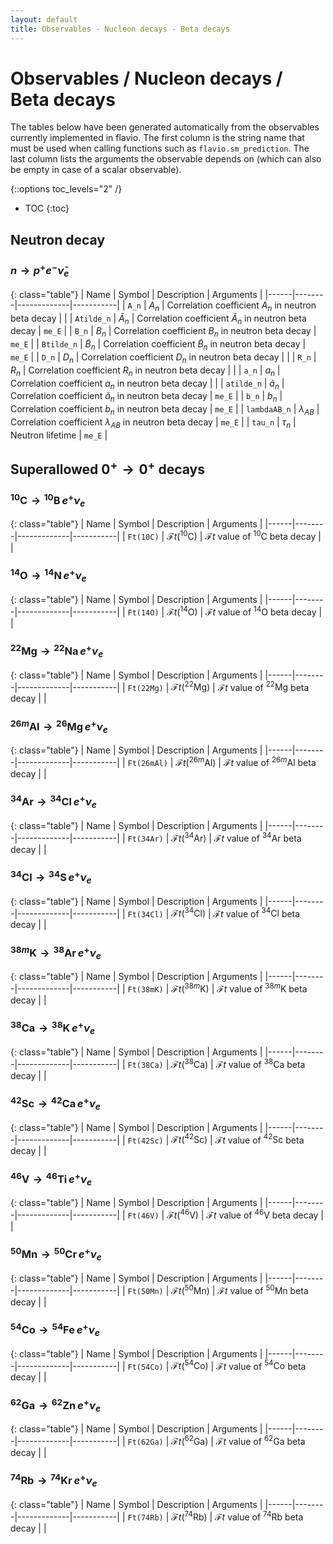 ```yaml
---
layout: default
title: Observables - Nucleon decays - Beta decays
---
```


# Observables / Nucleon decays / Beta decays



The tables below have been generated automatically from the observables currently
implemented in flavio. The first column is the string name that must  be used
when calling functions such as `flavio.sm_prediction`. The last column lists
the arguments the observable depends on (which can also be empty in case of
a scalar observable).



{::options toc_levels="2" /}

* TOC
{:toc}

## Neutron decay

### $n\to p^+ e^-\bar\nu_e$

{: class="table"}
| Name | Symbol | Description | Arguments |
|------|--------|-------------|-----------|
| `A_n` | $A_n$ | Correlation coefficient $A_n$ in neutron beta decay |  |
| `Atilde_n` | $\tilde{A}_n$ | Correlation coefficient $\tilde{A}_n$ in neutron beta decay | `me_E` |
| `B_n` | $B_n$ | Correlation coefficient $B_n$ in neutron beta decay | `me_E` |
| `Btilde_n` | $\tilde{B}_n$ | Correlation coefficient $\tilde{B}_n$ in neutron beta decay | `me_E` |
| `D_n` | $D_n$ | Correlation coefficient $D_n$ in neutron beta decay |  |
| `R_n` | $R_n$ | Correlation coefficient $R_n$ in neutron beta decay |  |
| `a_n` | $a_n$ | Correlation coefficient $a_n$ in neutron beta decay |  |
| `atilde_n` | $\tilde{a}_n$ | Correlation coefficient $\tilde{a}_n$ in neutron beta decay | `me_E` |
| `b_n` | $b_n$ | Correlation coefficient $b_n$ in neutron beta decay | `me_E` |
| `lambdaAB_n` | $\lambda_{AB}$ | Correlation coefficient $\lambda_{AB}$ in neutron beta decay | `me_E` |
| `tau_n` | $\tau_n$ | Neutron lifetime | `me_E` |


## Superallowed $0^+\to 0^+$ decays

### ${}^{10}\text{C}\to {}^{10}\text{B}\,e^+\nu_e$

{: class="table"}
| Name | Symbol | Description | Arguments |
|------|--------|-------------|-----------|
| `Ft(10C)` | $\mathcal{F}t({}^{10}\text{C})$ | $\mathcal Ft$ value of ${}^{10}\text{C}$ beta decay |  |


### ${}^{14}\text{O}\to {}^{14}\text{N}\,e^+\nu_e$

{: class="table"}
| Name | Symbol | Description | Arguments |
|------|--------|-------------|-----------|
| `Ft(14O)` | $\mathcal{F}t({}^{14}\text{O})$ | $\mathcal Ft$ value of ${}^{14}\text{O}$ beta decay |  |


### ${}^{22}\text{Mg}\to {}^{22}\text{Na}\,e^+\nu_e$

{: class="table"}
| Name | Symbol | Description | Arguments |
|------|--------|-------------|-----------|
| `Ft(22Mg)` | $\mathcal{F}t({}^{22}\text{Mg})$ | $\mathcal Ft$ value of ${}^{22}\text{Mg}$ beta decay |  |


### ${}^{26m}\text{Al}\to {}^{26}\text{Mg}\,e^+\nu_e$

{: class="table"}
| Name | Symbol | Description | Arguments |
|------|--------|-------------|-----------|
| `Ft(26mAl)` | $\mathcal{F}t({}^{26m}\text{Al})$ | $\mathcal Ft$ value of ${}^{26m}\text{Al}$ beta decay |  |


### ${}^{34}\text{Ar}\to {}^{34}\text{Cl}\,e^+\nu_e$

{: class="table"}
| Name | Symbol | Description | Arguments |
|------|--------|-------------|-----------|
| `Ft(34Ar)` | $\mathcal{F}t({}^{34}\text{Ar})$ | $\mathcal Ft$ value of ${}^{34}\text{Ar}$ beta decay |  |


### ${}^{34}\text{Cl}\to {}^{34}\text{S}\,e^+\nu_e$

{: class="table"}
| Name | Symbol | Description | Arguments |
|------|--------|-------------|-----------|
| `Ft(34Cl)` | $\mathcal{F}t({}^{34}\text{Cl})$ | $\mathcal Ft$ value of ${}^{34}\text{Cl}$ beta decay |  |


### ${}^{38m}\text{K}\to {}^{38}\text{Ar}\,e^+\nu_e$

{: class="table"}
| Name | Symbol | Description | Arguments |
|------|--------|-------------|-----------|
| `Ft(38mK)` | $\mathcal{F}t({}^{38m}\text{K})$ | $\mathcal Ft$ value of ${}^{38m}\text{K}$ beta decay |  |


### ${}^{38}\text{Ca}\to {}^{38}\text{K}\,e^+\nu_e$

{: class="table"}
| Name | Symbol | Description | Arguments |
|------|--------|-------------|-----------|
| `Ft(38Ca)` | $\mathcal{F}t({}^{38}\text{Ca})$ | $\mathcal Ft$ value of ${}^{38}\text{Ca}$ beta decay |  |


### ${}^{42}\text{Sc}\to {}^{42}\text{Ca}\,e^+\nu_e$

{: class="table"}
| Name | Symbol | Description | Arguments |
|------|--------|-------------|-----------|
| `Ft(42Sc)` | $\mathcal{F}t({}^{42}\text{Sc})$ | $\mathcal Ft$ value of ${}^{42}\text{Sc}$ beta decay |  |


### ${}^{46}\text{V}\to {}^{46}\text{Ti}\,e^+\nu_e$

{: class="table"}
| Name | Symbol | Description | Arguments |
|------|--------|-------------|-----------|
| `Ft(46V)` | $\mathcal{F}t({}^{46}\text{V})$ | $\mathcal Ft$ value of ${}^{46}\text{V}$ beta decay |  |


### ${}^{50}\text{Mn}\to {}^{50}\text{Cr}\,e^+\nu_e$

{: class="table"}
| Name | Symbol | Description | Arguments |
|------|--------|-------------|-----------|
| `Ft(50Mn)` | $\mathcal{F}t({}^{50}\text{Mn})$ | $\mathcal Ft$ value of ${}^{50}\text{Mn}$ beta decay |  |


### ${}^{54}\text{Co}\to {}^{54}\text{Fe}\,e^+\nu_e$

{: class="table"}
| Name | Symbol | Description | Arguments |
|------|--------|-------------|-----------|
| `Ft(54Co)` | $\mathcal{F}t({}^{54}\text{Co})$ | $\mathcal Ft$ value of ${}^{54}\text{Co}$ beta decay |  |


### ${}^{62}\text{Ga}\to {}^{62}\text{Zn}\,e^+\nu_e$

{: class="table"}
| Name | Symbol | Description | Arguments |
|------|--------|-------------|-----------|
| `Ft(62Ga)` | $\mathcal{F}t({}^{62}\text{Ga})$ | $\mathcal Ft$ value of ${}^{62}\text{Ga}$ beta decay |  |


### ${}^{74}\text{Rb}\to {}^{74}\text{Kr}\,e^+\nu_e$

{: class="table"}
| Name | Symbol | Description | Arguments |
|------|--------|-------------|-----------|
| `Ft(74Rb)` | $\mathcal{F}t({}^{74}\text{Rb})$ | $\mathcal Ft$ value of ${}^{74}\text{Rb}$ beta decay |  |


